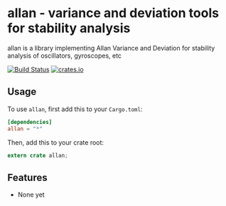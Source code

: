 # allan - variance and deviation tools for stability analysis

allan is a library implementing Allan Variance and Deviation for stability analysis of oscillators, gyroscopes, etc

[![Build Status](https://travis-ci.org/brayniac/allan.svg?branch=master)](https://travis-ci.org/brayniac/allan)
[![crates.io](http://meritbadge.herokuapp.com/allan)](https://crates.io/crates/allan)

## Usage

To use `allan`, first add this to your `Cargo.toml`:

```toml
[dependencies]
allan = "*"
```

Then, add this to your crate root:

```rust
extern crate allan;
```

## Features

* None yet